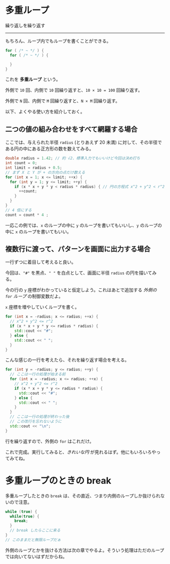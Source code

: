 # 多重ループ

繰り返しを繰り返す

---

もちろん、ループ内でもループを書くことができる。

```cpp
for ( /* ~ */ ) {
  for ( /* ~ */ ) {

  }
}
```

これを **多重ループ** という。

外側で `10` 回、内側で `10` 回繰り返すと、`10 × 10 = 100` 回繰り返す。

外側で `N` 回、内側で `M` 回繰り返すと、`N × M` 回繰り返す。

以下、よくやる使い方を紹介しておく。

## 二つの値の組み合わせをすべて網羅する場合

ここでは、与えられた半径 `radius` (とりあえず 20 未満) に対して、その半径である円の中にある正方形の数を数えてみる。

```cpp
double radius = 1.42; // 約 √2、標準入力でもいいけど今回は決め打ち
int count = 0;
int limit = radius + 0.5;
// まず X と Y が + の方向の点だけ数える
for (int x = 1; x <= limit; ++x) {
  for (int y = 1; y <= limit; ++y) {
    if (x * x + y * y < radius * radius) { // 円の方程式 x^2 + y^2 < r^2 をしている
      ++count;
    }
  }
}
// 4 倍にする
count = count * 4 ;
```

一応この例では、`x` のループの中に `y` のループを書いてもいいし、`y` のループの中に `x` のループを書いてもいい。

## 複数行に渡って、パターンを画面に出力する場合

一行ずつに着目して考えると良い。

今回は、`"#"` を黒点、`" "` を白点として、画面に半径 `radius` の円を描いてみる。

今の行の `y` 座標がわかっていると仮定しよう。これはあとで追加する *外側の `for` ループ* の制御変数だよ。

`x` 座標を増やしていくループを書く。

```cpp
for (int x = -radius; x <= radius; ++x) {
  // x^2 + y^2 <= r^2
  if (x * x + y * y <= radius * radius) {
    std::cout << "#";
  } else {
    std::cout << " ";
  }
}
```

こんな感じの一行を考えたら、それを繰り返す場合を考える。

```cpp
for (int y = -radius; y <= radius; ++y) {
  // ここは一行の処理が始まる前
  for (int x = -radius; x <= radius; ++x) {
    // x^2 + y^2 <= r^2
    if (x * x + y * y <= radius * radius) {
      std::cout << "#";
    } else {
      std::cout << " ";
    }
  }
  // ここは一行の処理が終わった後
  // この改行を忘れないように
  std::cout << "\n";
}
```

行を繰り返すので、外側の `for` はこれだけ。

これで完成。実行してみると、*きれいな円* が見れるはず。他にもいろいろやってみてね。

# 多重ループのときの break

多重ループしたときの `break` は、その直近、つまり内側のループしか抜けられないので注意。

```cpp
while (true) {
  while(true) {
    break;
  }
  // break したらここに来る
}
// このままだと無限ループだぁ
```

外側のループとかを抜ける方法は次の章でやるよ。そういう処理はただのループでは向いてないはずだからね。